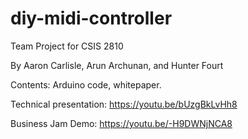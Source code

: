 # diy-midi-controller

Team Project for CSIS 2810

By Aaron Carlisle, Arun Archunan, and Hunter Fourt


Contents: Arduino code, whitepaper.

Technical presentation: https://youtu.be/bUzgBkLvHh8

Business Jam Demo: https://youtu.be/-H9DWNjNCA8
